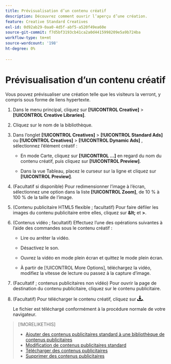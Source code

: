```yaml
---
title: Prévisualisation d’un contenu créatif
description: Découvrez comment ouvrir l’aperçu d’une création.
feature: Creative Standard Creatives
exl-id: 0d92ab29-0aa0-4d5f-abf5-a520f49ea60e
source-git-commit: f7d5bf3193cb41ca2a0d4415998209e5a9b724ba
workflow-type: tm+mt
source-wordcount: '198'
ht-degree: 0%

---
```


# Prévisualisation d’un contenu créatif

Vous pouvez prévisualiser une création telle que les visiteurs la verront, y compris sous forme de liens hypertexte.

1. Dans le menu principal, cliquez sur **[!UICONTROL Creative]** > **[!UICONTROL Creative Libraries]**.

1. Cliquez sur le nom de la bibliothèque.

1. Dans l’onglet **[!UICONTROL Creatives]** > **[!UICONTROL Standard Ads]** ou **[!UICONTROL Creatives]** > **[!UICONTROL Dynamic Ads]** , sélectionnez l’élément créatif :

   * En mode Carte, cliquez sur **[!UICONTROL ...]** en regard du nom du contenu créatif, puis cliquez sur **[!UICONTROL Preview]**.

   * Dans la vue Tableau, placez le curseur sur la ligne et cliquez sur **[!UICONTROL Preview]**.

1. (Facultatif si disponible) Pour redimensionner l’image à l’écran, sélectionnez une option dans la liste **[!UICONTROL Zoom]**, de 10 % à 100 % de la taille de l’image.

1. (Contenu publicitaire HTML5 flexible ; facultatif) Pour faire défiler les images du contenu publicitaire entre elles, cliquez sur **\&lt;** et **\>**.

1. (Contenus vidéo ; facultatif) Effectuez l’une des opérations suivantes à l’aide des commandes sous le contenu créatif :

   * Lire ou arrêter la vidéo.

   * Désactivez le son.

   * Ouvrez la vidéo en mode plein écran et quittez le mode plein écran.

   * À partir de [!UICONTROL More Options], téléchargez la vidéo, modifiez la vitesse de lecture ou passez à la capture d’image.

1. (Facultatif ; contenus publicitaires non vidéo) Pour ouvrir la page de destination du contenu publicitaire, cliquez sur le contenu publicitaire.

   <!-- Verify:  Will the creative click be tracked like a regular ad click but not linked to a publisher and placement? Explain effect/consequences. -->

1. (Facultatif) Pour télécharger le contenu créatif, cliquez sur ![Télécharger](/help/creative/assets/download.png "Télécharger").

   Le fichier est téléchargé conformément à la procédure normale de votre navigateur.

>[!MORELIKETHIS]
>
>* [Ajouter des contenus publicitaires standard à une bibliothèque de contenus publicitaires](/help/creative/creative-libraries/creative-add-standard.md)
>* [Modification de contenus publicitaires standard](/help/creative/creative-libraries/creative-edit-standard.md)
>* [Télécharger des contenus publicitaires](/help/creative/creative-libraries/creative-download.md)
>* [Supprimer des contenus publicitaires](/help/creative/creative-libraries/creative-delete.md)
